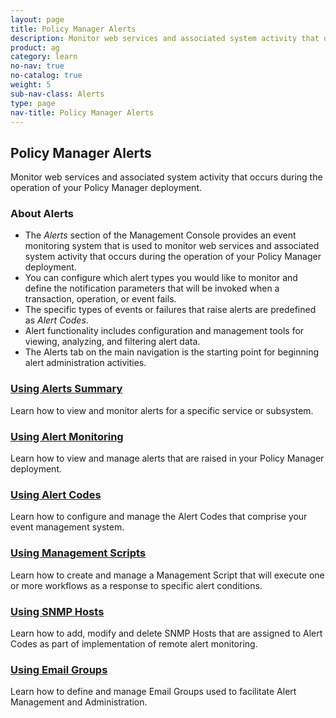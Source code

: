 ```yaml
---
layout: page
title: Policy Manager Alerts
description: Monitor web services and associated system activity that occurs during the operation of your Policy Manager deployment.
product: ag
category: learn
no-nav: true
no-catalog: true
weight: 5
sub-nav-class: Alerts
type: page
nav-title: Policy Manager Alerts
---
```


## Policy Manager Alerts

Monitor web services and associated system activity that occurs during the operation of your Policy Manager deployment.

<div class = "divider1"></div>

### About Alerts

* The *Alerts* section of the Management Console provides an event monitoring system that is used to monitor web services and associated system activity that occurs during the operation of your Policy Manager deployment. 
* You can configure which alert types you would like to monitor and define the notification parameters that will be invoked when a transaction, operation, or event fails. 
* The specific types of events or failures that raise alerts are predefined as *Alert Codes*.
* Alert functionality includes configuration and management tools for viewing, analyzing, and filtering alert data. 
* The Alerts tab on the main navigation is the starting point for beginning alert administration activities. 

<div class = "divider1"></div>

### [Using Alerts Summary](../alerts/using_alerts_summary.html)
Learn how to view and monitor alerts for a specific service or subsystem.

<div class = "divider1"></div>

### [Using Alert Monitoring](../alerts/using_alert_monitoring.html)
Learn how to view and manage alerts that are raised in your Policy Manager deployment.

<div class = "divider1"></div>

### [Using Alert Codes](../alerts/using_alert_codes.html)
Learn how to configure and manage the Alert Codes that comprise your event management system.

<div class = "divider1"></div>

### [Using Management Scripts](../alerts/using_management_scripts.html)
Learn how to create and manage a Management Script that will execute one or more workflows as a response to specific alert conditions.

<div class = "divider1"></div>

### [Using SNMP Hosts](../alerts/using_snmp_hosts.html)
Learn how to add, modify and delete SNMP Hosts that are assigned to Alert Codes as part of implementation of remote alert monitoring.

<div class = "divider1"></div>

### [Using Email Groups](../alerts/using_email_groups.html)
Learn how to define and manage Email Groups used to facilitate Alert Management and Administration.

<div class = "divider1"></div>


